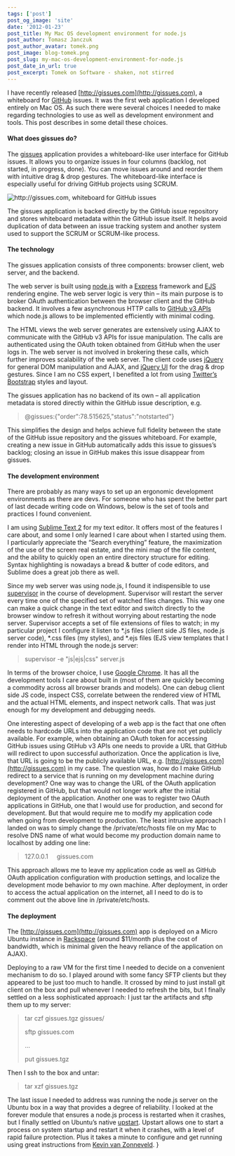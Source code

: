 ```yaml
---
tags: ['post']
post_og_image: 'site'
date: '2012-01-23'  
post_title: My Mac OS development environment for node.js
post_author: Tomasz Janczuk
post_author_avatar: tomek.png
post_image: blog-tomek.png
post_slug: my-mac-os-development-environment-for-node.js
post_date_in_url: true
post_excerpt: Tomek on Software - shaken, not stirred
---
```





I have recently released [http://gissues.com](http://gissues.com), a whiteboard for [GitHub](http://github.com) issues. It was the first web application I developed entirely on Mac OS. As such there were several choices I needed to make regarding technologies to use as well as development environment and tools. This post describes in some detail these choices.   

#### What does gissues do?  

The [gissues](http://gissues.com) application provides a whiteboard-like user interface for GitHub issues. It allows you to organize issues in four columns (backlog, not started, in progress, done). You can move issues around and reorder them with intuitive drag & drop gestures. The whiteboard-like interface is especially useful for driving GitHub projects using SCRUM.   

 ![http://gissues.com, whiteboard for GitHub issues](http://lh6.ggpht.com/-69-vM3jHbi8/Tx3fUd1XhvI/AAAAAAAAB64/Htr6X9W4GDU/Screen-Shot-2012-01-23-at-12.03.24-P.png?imgmax=800)  

The gissues application is backed directly by the GitHub issue repository and stores whiteboard metadata within the GitHub issue itself. It helps avoid duplication of data between an issue tracking system and another system used to support the SCRUM or SCRUM-like process.  

#### The technology  

The gissues application consists of three components: browser client, web server, and the backend.   

The web server is built using [node.js](http://nodejs.org) with a [Express](http://expressjs.com) framework and [EJS](https://github.com/visionmedia/ejs) rendering engine. The web server logic is very thin – its main purpose is to broker OAuth authentication between the browser client and the GitHub backend. It involves a few asynchronous HTTP calls to [GitHub v3 APIs](http://developer.github.com/v3/) which node.js allows to be implemented efficiently with minimal coding.   

The HTML views the web server generates are extensively using AJAX to communicate with the GitHub v3 APIs for issue manipulation. The calls are authenticated using the OAuth token obtained from GitHub when the user logs in. The web server is not involved in brokering these calls, which further improves scalability of the web server. The client code uses [jQuery](http://jquery.com) for general DOM manipulation and AJAX, and [jQuery UI](http://jqueryui.com) for the drag & drop gestures. Since I am no CSS expert, I benefited a lot from using [Twitter’s Bootstrap](http://twitter.github.com/bootstrap/) styles and layout.   

The gissues application has no backend of its own – all application metadata is stored directly within the GitHub issue description, e.g.   

>
> @gissues:{"order":78.515625,"status":"notstarted"}  

This simplifies the design and helps achieve full fidelity between the state of the GitHub issue repository and the gissues whiteboard. For example, creating a new issue in GitHub automatically adds this issue to gissues’s backlog; closing an issue in GitHub makes this issue disappear from gissues.   

#### The development environment  

There are probably as many ways to set up an ergonomic development environments as there are devs. For someone who has spent the better part of last decade writing code on Windows, below is the set of tools and practices I found convenient.   

I am using [Sublime Text 2](http://www.sublimetext.com/) for my text editor. It offers most of the features I care about, and some I only learned I care about when I started using them. I particularly appreciate the “Search everything” feature, the maximization of the use of the screen real estate, and the mini map of the file content, and the ability to quickly open an entire directory structure for editing. Syntax highlighting is nowadays a bread & butter of code editors, and Sublime does a great job there as well.   

Since my web server was using node.js, I found it indispensible to use [supervisor](https://github.com/isaacs/node-supervisor) in the course of development. Supervisor will restart the server every time one of the specified set of watched files changes. This way one can make a quick change in the text editor and switch directly to the browser window to refresh it without worrying about restarting the node server. Supervisor accepts a set of file extensions of files to watch; in my particular project I configure it listen to *.js files (client side JS files, node.js server code), *.css files (my styles), and *.ejs files (EJS view templates that I render into HTML through the node.js server:  

>
> supervisor -e "js\|ejs\|css" server.js  

In terms of the browser choice, I use [Google Chrome](https://www.google.com/chrome/). It has all the development tools I care about built in (most of them are quickly becoming a commodity across all browser brands and models). One can debug client side JS code, inspect CSS, correlate between the rendered view of HTML and the actual HTML elements, and inspect network calls. That was just enough for my development and debugging needs.   

One interesting aspect of developing of a web app is the fact that one often needs to hardcode URLs into the application code that are not yet publicly available. For example, when obtaining an OAuth token for accessing GitHub issues using GtiHub v3 APIs one needs to provide a URL that GitHub will redirect to upon successful authorization. Once the application is live, that URL is going to be the publicly available URL, e.g. [http://gissues.com](http://gissues.com) in my case. The question was, how do I make GitHub redirect to a service that is running on my development machine during development? One way was to change the URL of the OAuth application registered in GitHub, but that would not longer work after the initial deployment of the application. Another one was to register two OAuth applications in GitHub, one that I would use for production, and second for development. But that would require me to modify my application code when going from development to production. The least intrusive approach I landed on was to simply change the /private/etc/hosts file on my Mac to resolve DNS name of what would become my production domain name to localhost by adding one line:  

>
> 127.0.0.1     gissues.com  

This approach allows me to leave my application code as well as GitHub OAuth application configuration with production settings, and localize the development mode behavior to my own machine. After deployment, in order to access the actual application on the internet, all I need to do is to comment out the above line in /private/etc/hosts.   

#### The deployment  

The [http://gissues.com](http://gissues.com) app is deployed on a Micro Ubuntu instance in [Rackspace](http://www.rackspace.com/) (around $11/month plus the cost of bandwidth, which is minimal given the heavy reliance of the application on AJAX).   

Deploying to a raw VM for the first time I needed to decide on a convenient mechanism to do so. I played around with some fancy SFTP clients but they appeared to be just too much to handle. It crossed by mind to just install git client on the box and pull whenever I needed to refresh the bits, but I finally settled on a less sophisticated approach: I just tar the artifacts and sftp them up to my server:  

>
> tar czf gissues.tgz gissues/
>
> sftp gissues.com
>
> …
>
> put gissues.tgz  

Then I ssh to the box and untar:  

>
> tar xzf gissues.tgz  

The last issue I needed to address was running the node.js server on the Ubuntu box in a way that provides a degree of reliability. I looked at the forever module that ensures a node.js process is restarted when it crashes, but I finally settled on Ubuntu’s native [upstart](http://upstart.ubuntu.com/). Upstart allows one to start a process on system startup and restart it when it crashes, with a level of rapid failure protection. Plus it takes a minute to configure and get running using great instructions from [Kevin van Zonneveld](http://kevin.vanzonneveld.net/techblog/article/run_nodejs_as_a_service_on_ubuntu_karmic/).   }